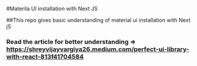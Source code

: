 #Materila UI installation with Next JS

##This repo gives basic understanding of material ui installation with Next jS
### Read the article for better understanding => https://shreyvijayvargiya26.medium.com/perfect-ui-library-with-react-813f41704584
